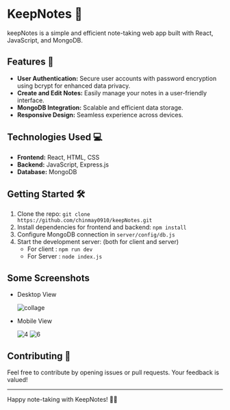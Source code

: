 # KeepNotes 📝
keepNotes is a simple and efficient note-taking web app built with React, JavaScript, and MongoDB.

## Features 🚀
- **User Authentication:** Secure user accounts with password encryption using bcrypt for enhanced data privacy.
- **Create and Edit Notes:** Easily manage your notes in a user-friendly interface.
- **MongoDB Integration:** Scalable and efficient data storage.
- **Responsive Design:** Seamless experience across devices.

## Technologies Used 💻
- **Frontend:** React, HTML, CSS
- **Backend:** JavaScript, Express.js
- **Database:** MongoDB

## Getting Started 🛠️
1. Clone the repo: `git clone https://github.com/chinmay0910/keepNotes.git`
2. Install dependencies for frontend and backend: `npm install`
3. Configure MongoDB connection in `server/config/db.js`
4. Start the development server: (both for client and server)
   - For client : `npm run dev`
   - For Server : `node index.js`

## Some Screenshots
- Desktop View
  
  ![collage](https://github.com/chinmay0910/keepNotes/assets/78205628/eea2e5e5-1800-42fe-8c1b-f7e2cda458dd)
  
- Mobile View

  ![4](https://github.com/chinmay0910/keepNotes/assets/78205628/96e30ee5-23a3-4019-a13d-bbe721b456d7)
  ![6](https://github.com/chinmay0910/keepNotes/assets/78205628/acf4fcd3-9970-41f5-97f5-0b73f80363cc)

## Contributing 🤝
Feel free to contribute by opening issues or pull requests. Your feedback is valued!



---

Happy note-taking with KeepNotes! 🚀✨
